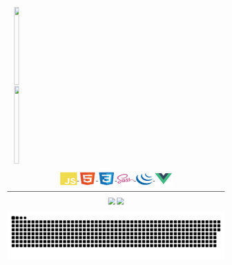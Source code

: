 <div style="display: flex;"  align="center">
  <a href="https://github.com/Akistapace">
  <img height="180em"  width="50%" src="https://github-readme-stats.vercel.app/api?username=akistapace&show_icons=true&include_all_commits=true&count_private=true&title_color=3290e4&text_color=ffffff&icon_color=3290e4&bg_color=0c0c0c&border_color=3290e4" >
  <img height="180em"  width="50%"  src="https://github-readme-stats.vercel.app/api/top-langs/?username=Akistapace&layout=compact&langs_count=7&&title_color=3290e4&text_color=ffffff&icon_color=3290e4&bg_color=0c0c0c&border_color=3290e4" >
</div>

  
<div style="display: inline_block;" align="center"><br>
  <img align="center" alt="Fernando-Js" height="30" width="40" src="https://raw.githubusercontent.com/devicons/devicon/master/icons/javascript/javascript-plain.svg">
  <img align="center" alt="Fernando-HTML" height="30" width="40" src="https://raw.githubusercontent.com/devicons/devicon/master/icons/html5/html5-original.svg">
  <img align="center" alt="Fernando-CSS" height="30" width="40" src="https://raw.githubusercontent.com/devicons/devicon/master/icons/css3/css3-original.svg">
  <img align="center" alt="Fernando-CSS" height="30" width="40" src="https://raw.githubusercontent.com/devicons/devicon/master/icons/sass/sass-original.svg">
  <img align="center" alt="Fernando-CSS" height="30" width="40" src="https://raw.githubusercontent.com/devicons/devicon/master/icons/jquery/jquery-original.svg">
  <img align="center" alt="Fernando-CSS" height="30" width="40" src="https://raw.githubusercontent.com/devicons/devicon/master/icons/vuejs/vuejs-original.svg">
</div> 
 
  ---
<div align="center"> 
  <a href = "mailto:fernando.akistapace@gmail.com"><img src="https://img.shields.io/badge/Gmail-D14836?style=for-the-badge&logo=gmail&logoColor=white" target="_blank"></a>      
  <a href="https://www.linkedin.com/in/fernando-aquistapace-33a414165/" target="_blank"><img src="https://img.shields.io/badge/-LinkedIn-%230077B5?style=for-the-badge&logo=linkedin&logoColor=white" target="_blank"></a> 
 
  ![Snake animation](https://github.com/Akistapace/akistapace/blob/output/github-contribution-grid-snake.svg)
 
</div>
